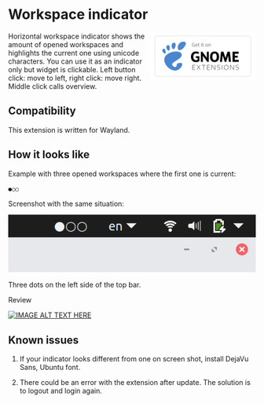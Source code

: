 # Workspace indicator 
[<img src="https://raw.githubusercontent.com/andyholmes/gnome-shell-extensions-badge/master/get-it-on-ego.svg?sanitize=true" height="100" align="right">](https://extensions.gnome.org/extension/3952/workspace-indicator/)


Horizontal workspace indicator shows the amount of opened workspaces and highlights the current one using unicode characters.
You can use it as an indicator only but widget is clickable. Left button click: move to left, right click: move right. Middle click calls overview.

## Compatibility

This extension is written for Wayland. 


## How it looks like

Example with three opened workspaces where the first one is current:

    ●○○

Screenshot with the same situation:

![screenshot](assets/screenshot.png)

Three dots on the left side of the top bar.

Review

[![IMAGE ALT TEXT HERE](https://img.youtube.com/vi/gd8K0kAOMlA/0.jpg)](https://www.youtube.com/watch?v=gd8K0kAOMlA)

## Known issues

1. If your indicator looks different from one on screen shot, install DejaVu Sans, Ubuntu font.

2. There could be an error with the extension after update. The solution is to logout and login again.
